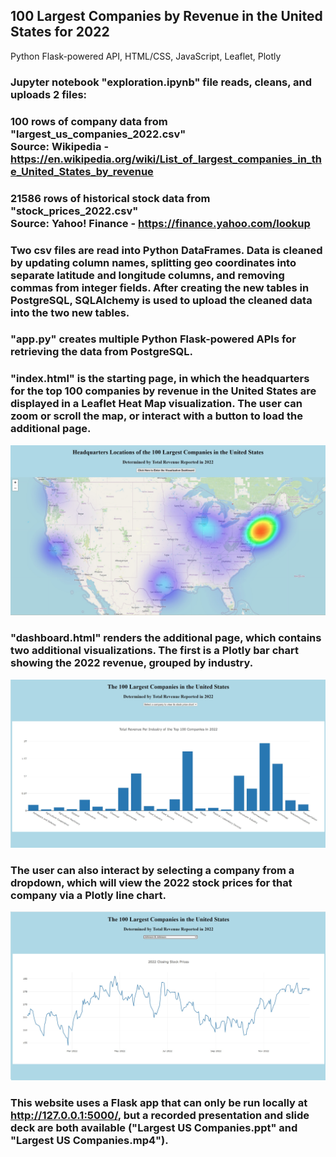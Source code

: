 ## 100 Largest Companies by Revenue in the United States for 2022
Python Flask-powered API, HTML/CSS, JavaScript, Leaflet, Plotly
### Jupyter notebook "exploration.ipynb" file reads, cleans, and uploads 2 files:
### 100 rows of company data from "largest_us_companies_2022.csv"</br> Source: Wikipedia - https://en.wikipedia.org/wiki/List_of_largest_companies_in_the_United_States_by_revenue
### 21586 rows of historical stock data from "stock_prices_2022.csv"</br> Source: Yahoo! Finance - https://finance.yahoo.com/lookup
### Two csv files are read into Python DataFrames. Data is cleaned by updating column names, splitting geo coordinates into separate latitude and longitude columns, and removing commas from integer fields. After creating the new tables in PostgreSQL, SQLAlchemy is used to upload the cleaned data into the two new tables.
### "app.py" creates multiple Python Flask-powered APIs for retrieving the data from PostgreSQL.
### "index.html" is the starting page, in which the headquarters for the top 100 companies by revenue in the United States are displayed in a Leaflet Heat Map visualization. The user can zoom or scroll the map, or interact with a button to load the additional page.
![Leaflet Heat Map](./images/IndexPage.jpg)
### "dashboard.html" renders the additional page, which contains two additional visualizations. The first is a Plotly bar chart showing the 2022 revenue, grouped by industry.
![Plotly Bar Chart](./images/DashboardPage-a.jpg)
### The user can also interact by selecting a company from a dropdown, which will view the 2022 stock prices for that company via a Plotly line chart.
![Plotly Bar Chart](./images/DashboardPage-b.jpg)
### This website uses a Flask app that can only be run locally at http://127.0.0.1:5000/, but a recorded presentation and slide deck are both available ("Largest US Companies.ppt" and "Largest US Companies.mp4").